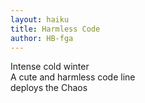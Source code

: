 ```yaml
---
layout: haiku
title: Harmless Code
author: HB-fga
---
```


Intense cold winter<br>
A cute and harmless code line<br>
deploys the Chaos<br>